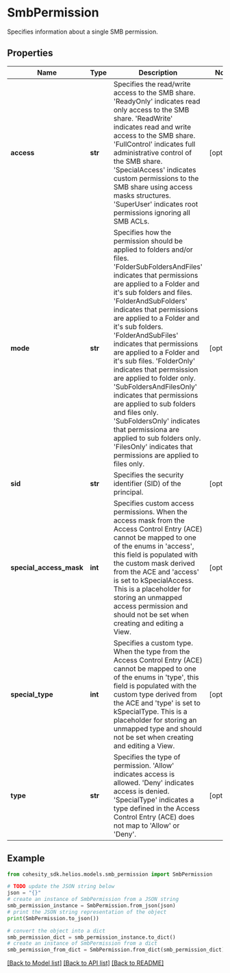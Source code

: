 # SmbPermission

Specifies information about a single SMB permission.

## Properties

Name | Type | Description | Notes
------------ | ------------- | ------------- | -------------
**access** | **str** | Specifies the read/write access to the SMB share. &#39;ReadyOnly&#39; indicates read only access to the SMB share. &#39;ReadWrite&#39; indicates read and write access to the SMB share. &#39;FullControl&#39; indicates full administrative control of the SMB share. &#39;SpecialAccess&#39; indicates custom permissions to the SMB share using  access masks structures. &#39;SuperUser&#39; indicates root permissions ignoring all SMB ACLs. | [optional] 
**mode** | **str** | Specifies how the permission should be applied to folders and/or files. &#39;FolderSubFoldersAndFiles&#39; indicates that permissions are applied to a Folder and it&#39;s sub folders and files. &#39;FolderAndSubFolders&#39; indicates that permissions are applied to a Folder and it&#39;s sub folders. &#39;FolderAndSubFiles&#39; indicates that permissions are applied to a Folder and it&#39;s sub files. &#39;FolderOnly&#39; indicates that permsission are applied to folder only. &#39;SubFoldersAndFilesOnly&#39; indicates that permissions are applied to sub folders and files only. &#39;SubFoldersOnly&#39; indicates that permissiona are applied to sub folders only. &#39;FilesOnly&#39; indicates that permissions are applied to files only. | [optional] 
**sid** | **str** | Specifies the security identifier (SID) of the principal. | [optional] 
**special_access_mask** | **int** | Specifies custom access permissions. When the access mask from the Access Control Entry (ACE) cannot be mapped to one of the enums in &#39;access&#39;, this field is populated with the custom mask derived from the ACE and &#39;access&#39; is set to kSpecialAccess. This is a placeholder for storing an unmapped access permission and should not be set when creating and editing a View. | [optional] 
**special_type** | **int** | Specifies a custom type. When the type from the Access Control Entry (ACE) cannot be mapped to one of the enums in &#39;type&#39;, this field is populated with the custom type derived from the ACE and &#39;type&#39; is set to kSpecialType. This is a placeholder for storing an unmapped type and should not be set when creating and editing a View. | [optional] 
**type** | **str** | Specifies the type of permission. &#39;Allow&#39; indicates access is allowed. &#39;Deny&#39; indicates access is denied. &#39;SpecialType&#39; indicates a type defined in the Access Control Entry (ACE) does not map to &#39;Allow&#39; or &#39;Deny&#39;. | [optional] 

## Example

```python
from cohesity_sdk.helios.models.smb_permission import SmbPermission

# TODO update the JSON string below
json = "{}"
# create an instance of SmbPermission from a JSON string
smb_permission_instance = SmbPermission.from_json(json)
# print the JSON string representation of the object
print(SmbPermission.to_json())

# convert the object into a dict
smb_permission_dict = smb_permission_instance.to_dict()
# create an instance of SmbPermission from a dict
smb_permission_from_dict = SmbPermission.from_dict(smb_permission_dict)
```
[[Back to Model list]](../README.md#documentation-for-models) [[Back to API list]](../README.md#documentation-for-api-endpoints) [[Back to README]](../README.md)


